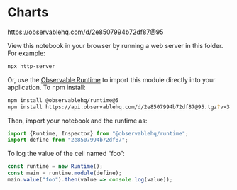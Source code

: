 # Charts

https://observablehq.com/d/2e8507994b72df87@95

View this notebook in your browser by running a web server in this folder. For
example:

~~~sh
npx http-server
~~~

Or, use the [Observable Runtime](https://github.com/observablehq/runtime) to
import this module directly into your application. To npm install:

~~~sh
npm install @observablehq/runtime@5
npm install https://api.observablehq.com/d/2e8507994b72df87@95.tgz?v=3
~~~

Then, import your notebook and the runtime as:

~~~js
import {Runtime, Inspector} from "@observablehq/runtime";
import define from "2e8507994b72df87";
~~~

To log the value of the cell named “foo”:

~~~js
const runtime = new Runtime();
const main = runtime.module(define);
main.value("foo").then(value => console.log(value));
~~~
